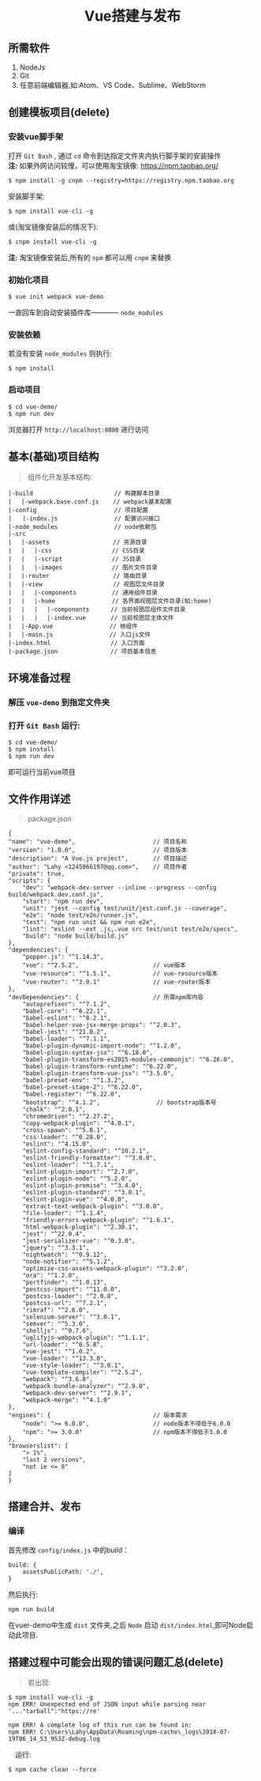 # <center>Vue搭建与发布</center>

##  所需软件
1. NodeJs
2. Git
3. 任意前端编辑器,如:Atom、VS Code、Sublime、WebStorm

## 创建模板项目(delete)
### 安装vue脚手架
打开 `Git Bash` , 通过 `cd` 命令到达指定文件夹内执行脚手架的安装操作<br/>
**注:** 如果外网访问较慢，可以使用淘宝镜像: https://npm.taobao.org/

    $ npm install -g cnpm --registry=https://registry.npm.taobao.org

安装脚手架:

    $ npm install vue-cli -g

或(淘宝镜像安装后的情况下):

    $ cnpm install vue-cli -g

**注:** 淘宝镜像安装后,所有的 `npm` 都可以用 `cnpm` 来替换

### 初始化项目
    $ vue init webpack vue-demo
一直回车到自动安装插件库———— `node_modules`

### 安装依赖
若没有安装 `node_modules` 则执行:

    $ npm install

### 启动项目
    $ cd vue-demo/
    $ npm run dev
浏览器打开 `http://localhost:8080` 进行访问

## 基本(基础)项目结构
> 组件化开发基本结构:

    |-build                       // 构建脚本目录          
    | 　|-webpack.base.conf.js    // webpack基本配置   
    |-config                      // 项目配置   
    |   |-index.js                // 配置访问接口
    |-node_modules                // node依赖包   
    |-src   
    | 　|-assets                  // 资源目录   
    | 　| 　|-css                 // CSS目录  
    | 　| 　|-script              // JS目录  
    | 　| 　|-images              // 图片文件目录   
    |　 |-router                  // 路由目录  
    |　 |-view                    // 视图层文件目录 
    | 　| 　|-components          // 通用组件目录  
    | 　|　 |-home                // 各界面视图层文件目录(如:home)  
    | 　|　 | 　|-components      // 当前视图层组件文件目录  
    | 　|　 |　 |-index.vue       // 当前视图层主体文件  
    | 　|-App.vue                // 根组件  
    |　 |-main.js                // 入口js文件  
    |-index.html                 // 入口页面  
    |-package.json               // 项目基本信息  


## 环境准备过程
### 解压 `vue-demo` 到指定文件夹
### 打开 `Git Bash` 运行:

    $ cd vue-demo/
    $ npm install
    $ npm run dev
即可运行当前vue项目

## 文件作用详述
> package.json

    {
    "name": "vue-demo",                      // 项目名称
    "version": "1.0.0",                      // 项目版本
    "description": "A Vue.js project",       // 项目描述
    "author": "Lahy <1245066197@qq.com>",    // 项目作者
    "private": true,
    "scripts": {
        "dev": "webpack-dev-server --inline --progress --config build/webpack.dev.conf.js",
        "start": "npm run dev",
        "unit": "jest --config test/unit/jest.conf.js --coverage",
        "e2e": "node test/e2e/runner.js",
        "test": "npm run unit && npm run e2e",
        "lint": "eslint --ext .js,.vue src test/unit test/e2e/specs",
        "build": "node build/build.js"
    },
    "dependencies": {
        "popper.js": "^1.14.3",
        "vue": "^2.5.2",                     // vue版本
        "vue-resource": "^1.5.1",            // vue-resource版本
        "vue-router": "^3.0.1"               // vue-router版本
    },
    "devDependencies": {                     // 所需npm库内容
        "autoprefixer": "^7.1.2",
        "babel-core": "^6.22.1",
        "babel-eslint": "^8.2.1",
        "babel-helper-vue-jsx-merge-props": "^2.0.3",
        "babel-jest": "^21.0.2",
        "babel-loader": "^7.1.1",
        "babel-plugin-dynamic-import-node": "^1.2.0",
        "babel-plugin-syntax-jsx": "^6.18.0",
        "babel-plugin-transform-es2015-modules-commonjs": "^6.26.0",
        "babel-plugin-transform-runtime": "^6.22.0",
        "babel-plugin-transform-vue-jsx": "^3.5.0",
        "babel-preset-env": "^1.3.2",
        "babel-preset-stage-2": "^6.22.0",
        "babel-register": "^6.22.0",
        "bootstrap": "^4.1.2",                // bootstrap版本号
        "chalk": "^2.0.1",
        "chromedriver": "^2.27.2",
        "copy-webpack-plugin": "^4.0.1",
        "cross-spawn": "^5.0.1",
        "css-loader": "^0.28.0",
        "eslint": "^4.15.0",
        "eslint-config-standard": "^10.2.1",
        "eslint-friendly-formatter": "^3.0.0",
        "eslint-loader": "^1.7.1",
        "eslint-plugin-import": "^2.7.0",
        "eslint-plugin-node": "^5.2.0",
        "eslint-plugin-promise": "^3.4.0",
        "eslint-plugin-standard": "^3.0.1",
        "eslint-plugin-vue": "^4.0.0",
        "extract-text-webpack-plugin": "^3.0.0",
        "file-loader": "^1.1.4",
        "friendly-errors-webpack-plugin": "^1.6.1",
        "html-webpack-plugin": "^2.30.1",
        "jest": "^22.0.4",
        "jest-serializer-vue": "^0.3.0",
        "jquery": "^3.3.1",
        "nightwatch": "^0.9.12",
        "node-notifier": "^5.1.2",
        "optimize-css-assets-webpack-plugin": "^3.2.0",
        "ora": "^1.2.0",
        "portfinder": "^1.0.13",
        "postcss-import": "^11.0.0",
        "postcss-loader": "^2.0.8",
        "postcss-url": "^7.2.1",
        "rimraf": "^2.6.0",
        "selenium-server": "^3.0.1",
        "semver": "^5.3.0",
        "shelljs": "^0.7.6",
        "uglifyjs-webpack-plugin": "^1.1.1",
        "url-loader": "^0.5.8",
        "vue-jest": "^1.0.2",
        "vue-loader": "^13.3.0",
        "vue-style-loader": "^3.0.1",
        "vue-template-compiler": "^2.5.2",
        "webpack": "^3.6.0",
        "webpack-bundle-analyzer": "^2.9.0",
        "webpack-dev-server": "^2.9.1",
        "webpack-merge": "^4.1.0"
    },
    "engines": {                             // 版本需求
        "node": ">= 6.0.0",                  // node版本不得低于6.0.0
        "npm": ">= 3.0.0"                    // npm版本不得低于3.0.0
    },
    "browserslist": [
        "> 1%",
        "last 2 versions",
        "not ie <= 8"
    ]
    }

## 搭建合并、发布
### 编译
首先修改 `config/index.js` 中的build：

    build: {
        assetsPublicPath: './',
    }
然后执行:

    npm run build
在vuer-demo中生成 `dist` 文件夹,之后 `Node` 启动 `dist/index.html`,即可Node启动此项目.

## 搭建过程中可能会出现的错误问题汇总(delete)
> 若出现:

    $ npm install vue-cli -g 
    npm ERR! Unexpected end of JSON input while parsing near '..."tarball":"https://re'
    
    npm ERR! A complete log of this run can be found in:
    npm ERR! C:\Users\Lahy\AppData\Roaming\npm-cache\_logs\2018-07-19T06_14_53_953Z-debug.log

&emsp;运行:

    $ npm cache clean --force
